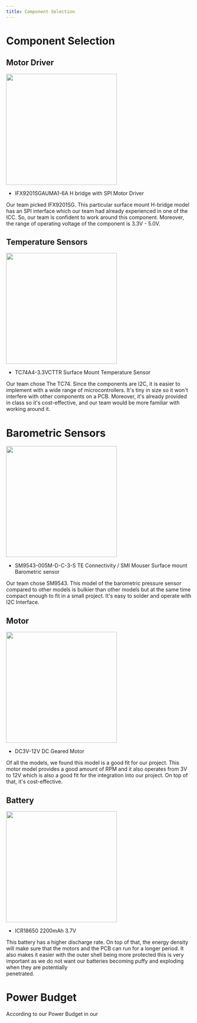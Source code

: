 ```yaml
---
title: Component Selection 
---
```

# Component Selection 

## Motor Driver 
<img src="https://github.com/EGR314-Spring2024-Team303/EGR314-Spring2024-Team303.github.io/assets/156623314/d3d621fa-b87c-4e78-943a-27085d5b9e3b" width = "300" height = "300">

* IFX9201SGAUMA1-6A H bridge with SPI Motor Driver

Our team picked IFX9201SG. This particular surface mount H-bridge model has an SPI interface which our team had already experienced in one of the ICC. 
So, our team is confident to work around this component. Moreover, the range of operating voltage of the component is 3.3V - 5.0V. 

## Temperature Sensors 
<img src ="https://github.com/EGR314-Spring2024-Team303/EGR314-Spring2024-Team303.github.io/assets/156623314/2faca3f8-fac7-4f8a-b503-419a9ad86b02" width = "300" height = "300">

* TC74A4-3.3VCTTR Surface Mount Temperature Sensor

Our team chose The TC74. Since the components are I2C, it is easier to implement with a wide range of microcontrollers. It's tiny in size so it won't interfere with other components on 
a PCB. Moreover, it's already provided in class so it's cost-effective, and our team would be more familiar with working around it. 

# Barometric Sensors
<img src ="https://github.com/EGR314-Spring2024-Team303/EGR314-Spring2024-Team303.github.io/assets/156623314/f21d38a9-6406-4f76-886d-1444f8d43790" width = "300" height = "300">

 * SM9543-005M-D-C-3-S TE Connectivity / SMI Mouser Surface mount Barometric sensor
      
Our team chose SM9543. This model of the barometric pressure sensor compared to other models is bulkier than other models but at the same time compact enough to fit in a small project. 
It's easy to solder and operate with I2C Interface. 

## Motor 
<img src="https://github.com/EGR314-Spring2024-Team303/EGR314-Spring2024-Team303.github.io/assets/156623314/3d5246d1-1888-48c5-8ac1-d3f23bc936a3" width ="300" height ="300">
  
   * DC3V-12V DC Geared Motor

Of all the models, we found this model is a good fit for our project. This motor model provides a good amount of RPM and it also operates from 3V to 12V
which is also a good fit for the integration into our project. On top of that, it's cost-effective.
  
## Battery
<img src="https://github.com/EGR314-Spring2024-Team303/EGR314-Spring2024-Team303.github.io/assets/156623314/df8f2404-8f6a-479f-bbb0-057acae989e3" width ="300" height="300">

* ICR18650 2200mAh 3.7V

This battery has a higher discharge rate. On top of that, the energy density will make sure that the motors and the PCB can run for a longer period.
It also makes it easier with the outer shell being more protected this is very important as we do not want our batteries becoming puffy and exploding when they are potentially     
penetrated.

# Power Budget

According to our Power Budget in our 

 

